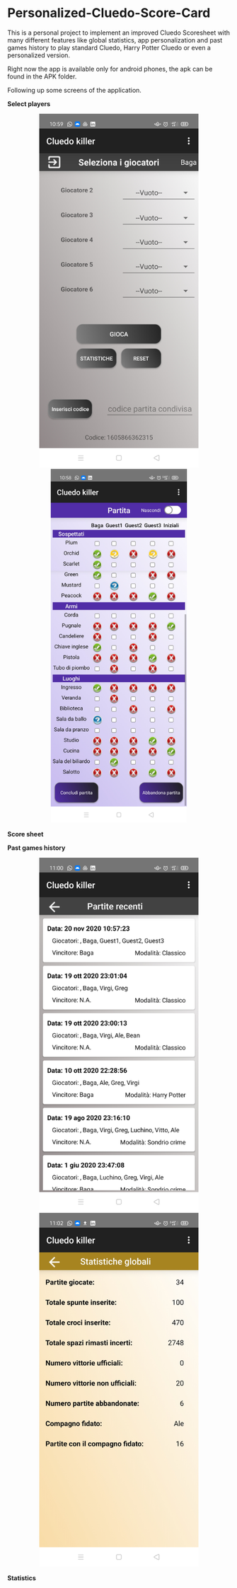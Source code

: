 # Personalized-Cluedo-Score-Card

This is a personal project to implement an improved Cluedo Scoresheet with many different features like global statistics, app personalization and past games history to play standard Cluedo, Harry Potter Cluedo or even a personalized version.

Right now the app is available only for android phones, the apk can be found in the APK folder.

Following up some screens of the application.

**Select players**
<p align="center">
  <img src="res/select-players.jpg" height="800" title="Select players">
  <img src="res/cluedo-game.jpg" height="800" alt="accessibility text">
</p>


**Score sheet**



**Past games history**

<p align="center">
  <img src="res/past-games.jpg" height="800" title="Select players">
  <img src="res/statistics.jpg" height="800" alt="accessibility text">
</p>


**Statistics**


